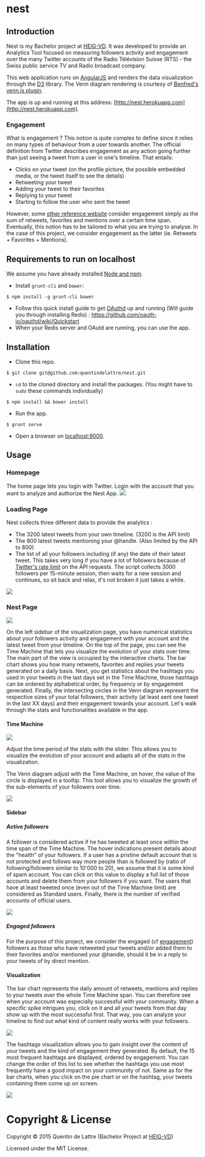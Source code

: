 # nest

## Introduction

Nest is my Bachelor project at [HEIG-VD](http://www.heig-vd.ch). It was developed to provide an Analytics Tool focused on measuring followers activity and engagement over the many Twitter accounts of the Radio Télévision Suisse (RTS) - the Swiss public service TV and Radio broadcast company.

This web application runs on [AngularJS](https://angularjs.org) and renders the data visualization through the  [D3](http://d3js.org) library. The Venn diagram rendering is courtesy of [Benfred's venn.js plugin](https://github.com/benfred/venn.js).

The app is up and running at this address: [http://nest.herokuapp.com](http://nest.herokuapp.com).

### Engagement
What is engagement ? This notion is quite complex to define since it relies on many types of behaviour from a user towards another. The official definition from Twitter describes engagement as any action going further than just seeing a tweet from a user in one's timeline. That entails:
* Clicks on your tweet (on the profile picture, the possible embedded media, or the tweet itself to see the details)
* Retweeting your tweet
* Adding your tweet to their favorites
* Replying to your tweet
* Starting to follow the user who sent the tweet

However, some [other reference website](http://simplymeasured.com/blog/2013/06/05/twitter-metrics-defined-engagement/#i.11ldj2m1cc4ecf) consider engagement simply as the sum of retweets, favorites and mentions over a certain time span. Eventually, this notion has to be tailored to what you are trying to analyse. In the case of this project, we consider engagement as the latter (ie. Retweets + Favorites + Mentions).

## Requirements to run on localhost

We assume you have already installed [Node and npm](https://nodejs.org).

* Install `grunt-cli` and `bower`:
```
$ npm install -g grunt-cli bower
```
* Follow this quick install guide to get [OAuthd](https://github.com/oauth-io/oauthd) up and running (Will guide you through installing Redis) : https://github.com/oauth-io/oauthd/wiki/Quickstart
* When your Redis server and OAutd are running, you can use the app.

## Installation

* Clone this repo.
```
$ git clone git@github.com:quentindelattre/nest.git
```
* `cd` to the cloned directory and install the packages. (You might have to `sudo` these commands individually)
```
$ npm install && bower install
```
* Run the app.
```
$ grunt serve
```
* Open a browser on [localhost:9000](localhost:9000).

## Usage

### Homepage

The home page lets you login with Twitter. Login with the account that you want to analyze and authorize the Nest App.
![](/screenshots/00_LandingPage.png)

### Loading Page

Nest collects three different data to provide the analytics :
* The 3200 latest tweets from your own timeline. (3200 is the API limit)
* The 800 latest tweets mentioning your @handle. (Also limited by the API to 800)
* The list of all your followers including (if any) the date of their latest tweet. This takes very long if you have a lot of followers because of [Twitter's rate limit](https://dev.twitter.com/rest/public/rate-limiting) on the API requests. The script collects 3000 followers per 15-minute session, then waits for a new session and continues, so sit back and relax, it's not broken it just takes a while.

![](/screenshots/01_Loading.jpg)

### Nest Page

![](/screenshots/02_Render.jpg)

On the left sidebar of the visualization page, you have numerical statistics about your followers activity and engagement with your account and the latest tweet from your timeline. On the top of the page, you can see the Time Machine that lets you visualize the evolution of your stats over time. The main part of the view is occupied by the interactive charts. The bar chart shows you how many retweets, favorites and replies your tweets generated on a daily basis. Next, you get statistics about the hashtags you used in your tweets in the last days set in the Time Machine, those hashtags can be ordered by alphabetical order, by frequency or by engagement generated. Finally, the intersecting circles in the Venn diagram represent the respective sizes of your total followers, their activity (at least sent one tweet in the last XX days) and their engagement towards your account. Let's walk through the stats and functionalities available in the app.

#### Time Machine
![](/screenshots/03_TimeMachine.jpg)

Adjust the time period of the stats with the slider. This allows you to visualize the evolution of your account and adapts all of the stats in the visualization.

The Venn diagram adjust with the Time Machine, on hover, the value of the circle is displayed in a tooltip. This tool allows you to visualize the growth of the sub-elements of your followers over time.

![](/screenshots/04_TimeMachineStats.jpg)

#### Sidebar

##### Active followers
A follower is considered active if he has tweeted at least once within the time span of the Time Machine.
The hover indications present details about the "health" of your followers. If a user has a pristine default account that is not protected and follows way more people than is followed by (ratio of following/followers similar to 10'000 to 20), we assume that it is some kind of spam account. You can click on this value to display a full list of those accounts and delete them from your followers if you want. The users that have at least tweeted once (even out of the Time Machine limit) are considered as Standard users. Finally, there is the number of verified accounts of official users.

![](/screenshots/05_HoverStats.jpg)


##### Engaged followers
For the purpose of this project, we consider the engaged (cf [engagement](https://github.com/quentindelattre/nest#engagement)) followers as those who have retweeted your tweets and/or added them to their favorites and/or mentioned your @handle, should it be in a reply to your tweets of by direct mention.

#### Visualization

The bar chart represents the daily amount of retweets, mentions and replies to your tweets over the whole Time Machine span. You can therefore see when your account was especially successful with your community. When a specific spike intrigues you, click on it and all your tweets from that day show up with the most successful first. That way, you can analyze your timeline to find out what kind of content really works with your followers.

![](/screenshots/07_TweetsFromDay.jpg)

The hashtags visualization allows you to gain insight over the content of your tweets and the kind of engagement they generated. By default, the 15 most frequent hashtags are displayed, ordered by engagement. You can change the order of this list to see whether the hashtags you use most frequently have a good impact on your community of not. Same as for the bar charts, when you click on the pie chart or on the hashtag, your tweets containing them come up on screen.

![](/screenshots/06.1_HashtagsChange.jpg)


# Copyright & License

Copyright © 2015 Quentin de Lattre (Bachelor Project at  [HEIG-VD](http://www.heig-vd.ch))

Licensed under the MIT License.
